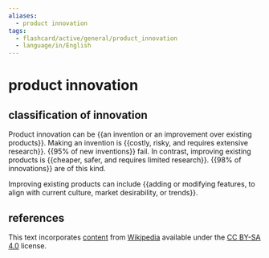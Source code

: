 ```yaml
---
aliases:
  - product innovation
tags:
  - flashcard/active/general/product_innovation
  - language/in/English
---
```


# product innovation

## classification of innovation

Product innovation can be {{an invention or an improvement over existing products}}. Making an invention is {{costly, risky, and requires extensive research}}. {{95% of new inventions}} fail. In contrast, improving existing products is {{cheaper, safer, and requires limited research}}. {{98% of innovations}} are of this kind. <!--SR:!2025-07-13,329,310!2025-01-25,194,310!2024-09-13,91,270!2024-09-21,107,290!2024-09-08,97,290-->

Improving existing products can include {{adding or modifying features, to align with current culture, market desirability, or trends}}. <!--SR:!2024-09-06,87,250-->

## references

This text incorporates [content](https://en.wikipedia.org/wiki/product_innovation) from [Wikipedia](Wikipedia.md) available under the [CC BY-SA 4.0](https://creativecommons.org/licenses/by-sa/4.0/) license.
